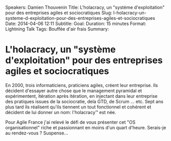 ﻿Speakers: Damien Thouvenin
Title: L'holacracy, un "système d'exploitation" pour des entreprises agiles et sociocratiques
Slug: l-holacracy-un-systeme-d-exploitation-pour-des-entreprises-agiles-et-sociocratiques
Date: 2014-04-06 12:11
Subtitle: 
Goal: 
Duration: 15 minutes
Format: Lightning Talk
Tags: Bouffée d'air frais
Summary: 

# L'holacracy, un "système d'exploitation" pour des entreprises agiles et sociocratiques

En 2000, trois informaticiens, praticiens agiles, créent leur entreprise. Ils décident d'essayer autre chose que le management pyramidal et expérimentent, itération après itération, en injectant dans leur entreprise des pratiques issues de la sociocratie, dela GTD, de Scrum ... etc. Sept ans plus tard ils réalisent qu'ils tiennent un tout fonctionnel et cohérent et décident de lui donner un nom: l'holacracy&trade; est née.

Pour Agile France j'ai relevé le défi de vous présenter cet "OS organisationnel" riche et passionnant en moins d'un quart d'heure. Serais-je au rendez-vous ? Suspense...  


